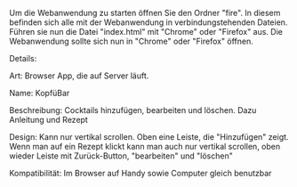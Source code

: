 Um die Webanwendung zu starten öffnen Sie den Ordner "fire". In diesem befinden sich alle mit der Webanwendung in verbindungstehenden Dateien.
Führen sie nun die Datei "index.html" mit "Chrome" oder "Firefox" aus. Die Webanwendung sollte sich nun in "Chrome" oder "Firefox" öffnen.



Details:

Art:
Browser App, die auf Server läuft.

Name:
KopfüBar

Beschreibung:
Cocktails hinzufügen, bearbeiten und löschen. Dazu Anleitung und Rezept

Design:
Kann nur vertikal scrollen. Oben eine Leiste, die "Hinzufügen" zeigt. Wenn man auf ein Rezept klickt kann man auch nur vertikal scrollen, oben wieder Leiste mit Zurück-Button, "bearbeiten" und "löschen"

Kompatibilität:
Im Browser auf Handy sowie Computer gleich benutzbar
